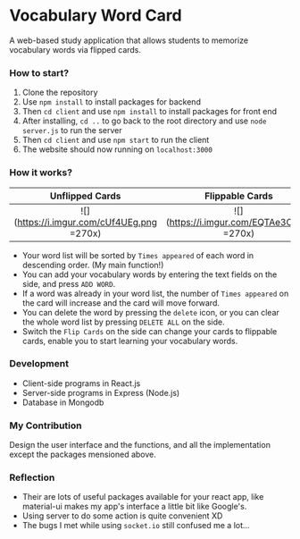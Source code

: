 # Vocabulary Word Card

A web-based study application that allows students to memorize vocabulary words via flipped cards.

### How to start?

1. Clone the repository
2. Use `npm install` to install packages for backend
3. Then `cd client` and use `npm install` to install packages for front end
4. After installing, `cd ..` to go back to the root directory and use `node server.js` to run the server
5. Then `cd client` and use `npm start` to run the client
6. The website should now running on `localhost:3000`

### How it works?

Unflipped Cards            |  Flippable Cards
:-------------------------:|:-------------------------:
![](https://i.imgur.com/cUf4UEg.png =270x)  |  ![](https://i.imgur.com/EQTAe3O.png =270x)


     
* Your word list will be sorted by `Times appeared` of each word in descending order. (My main function!)
* You can add your vocabulary words by entering the text fields on the side, and press `ADD WORD`.
* If a word was already in your word list, the number of `Times appeared` on the card will increase and the card will move forward.
* You can delete the word by pressing the `delete` icon, or you can clear the whole word list by pressing `DELETE ALL` on the side.
* Switch the `Flip Cards` on the side can change your cards to flippable cards, enable you to start learning your vocabulary words.


### Development
* Client-side programs in React.js
* Server-side programs in Express (Node.js)
* Database in Mongodb

### My Contribution

Design the user interface and the functions, and all the implementation except the packages mensioned above.

### Reflection

* Their are lots of useful packages available for your react app, like material-ui makes my app's interface a little bit like Google's.
* Using server to do some action is quite convenient XD
* The bugs I met while using `socket.io` still confused me a lot...